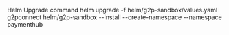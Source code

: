 Helm Upgrade command 
helm upgrade -f helm/g2p-sandbox/values.yaml g2pconnect helm/g2p-sandbox --install --create-namespace --namespace paymenthub
